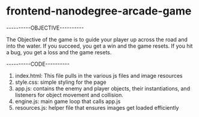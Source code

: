 frontend-nanodegree-arcade-game
===============================

----------OBJECTIVE----------

The Objective of the game is to guide your player up across the road and into the water.
If you succeed, you get a win and the game resets. If you hit a bug, you get a loss and the game resets.

----------CODE----------

1) index.html: This file pulls in the various js files and image resources
2) style.css: simple styling for the page
3) app.js: contains the enemy and player objects, their instantiations, and listeners for object movement and collision.
4) engine.js: main game loop that calls app.js
5) resources.js: helper file that ensures images get loaded efficiently
